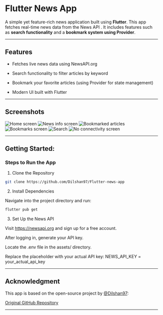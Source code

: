 # Flutter News App

A simple yet feature-rich news application built using **Flutter**. This app fetches real-time news data from the News API . It includes features such as **search functionality** and a **bookmark system using Provider**.

---

## Features

- Fetches live news data using NewsAPI.org

- Search functionality to filter articles by keyword

- Bookmark your favorite articles (using Provider for state management)

- Modern UI built with Flutter

---

## Screenshots

![Home screen](screenshots/1.png)
![News info screen](screenshots/2.png)
![Bookmarked articles](screenshots/3.png)
![Bookmarks screen](screenshots/4.png)
![Search](screenshots/5.png)
![No connectivity screen](screenshots/6.png)

---

## Getting Started:

### Steps to Run the App

1. Clone the Repository

```bash
git clone https://github.com/Dilshan97/Flutter-news-app 
```

2. Install Dependencies

Navigate into the project directory and run:

```bash
flutter pub get
```

3. Set Up the News API

Visit https://newsapi.org and sign up for a free account.

After logging in, generate your API key.

Locate the .env file in the assets/ directory.

Replace the placeholder with your actual API key: NEWS_API_KEY = your_actual_api_key

---

## Acknowledgment

This app is based on the open-source project by [@Dilshan97](https://github.com/Dilshan97):

[Original GitHub Repository](https://github.com/Dilshan97/Flutter-news-app)

---




